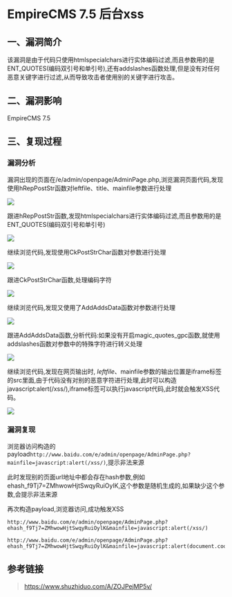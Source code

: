 # EmpireCMS 7.5 后台xss

## 一、漏洞简介

该漏洞是由于代码只使用htmlspecialchars进行实体编码过滤,而且参数用的是ENT_QUOTES(编码双引号和单引号),还有addslashes函数处理,但是没有对任何恶意关键字进行过滤,从而导致攻击者使用别的关键字进行攻击。

## 二、漏洞影响

EmpireCMS 7.5

## 三、复现过程

### 漏洞分析

漏洞出现的页面在/e/admin/openpage/AdminPage.php,浏览漏洞页面代码,发现使用hRepPostStr函数对leftfile、title、mainfile参数进行处理

![](images/2020_07_08/15942235158639.jpg)


跟进hRepPostStr函数,发现htmlspecialchars进行实体编码过滤,而且参数用的是ENT_QUOTES(编码双引号和单引号)

![](images/2020_07_08/15942235232198.jpg)


继续浏览代码,发现使用CkPostStrChar函数对参数进行处理

![](images/2020_07_08/15942235304245.jpg)


跟进CkPostStrChar函数,处理编码字符

![](images/2020_07_08/15942235384184.jpg)


继续浏览代码,发现又使用了AddAddsData函数对参数进行处理

![](images/2020_07_08/15942235464759.jpg)


跟进AddAddsData函数,分析代码:如果没有开启magic_quotes_gpc函数,就使用addslashes函数对参数中的特殊字符进行转义处理

![](images/2020_07_08/15942235539445.jpg)


继续浏览代码,发现在网页输出时, $leftfile、$mainfile参数的输出位置是iframe标签的src里面,由于代码没有对别的恶意字符进行处理,此时可以构造javascript:alert(/xss/),iframe标签可以执行javascript代码,此时就会触发XSS代码。

![](images/2020_07_08/15942235614401.jpg)


### 漏洞复现

浏览器访问构造的payload`http://www.baidu.com/e/admin/openpage/AdminPage.php?mainfile=javascript:alert(/xss/)`,提示非法来源

此时发现别的页面url地址中都会存在hash参数,例如ehash_f9Tj7=ZMhwowHjtSwqyRuiOylK,这个参数是随机生成的,如果缺少这个参数,会提示非法来源

再次构造payload,浏览器访问,成功触发XSS

```
http://www.baidu.com/e/admin/openpage/AdminPage.php?ehash_f9Tj7=ZMhwowHjtSwqyRuiOylK&mainfile=javascript:alert(/xss/)

```

```
http://www.baidu.com/e/admin/openpage/AdminPage.php?ehash_f9Tj7=ZMhwowHjtSwqyRuiOylK&mainfile=javascript:alert(document.cookie)

```

## 参考链接

> https://www.shuzhiduo.com/A/ZOJPejMP5v/

